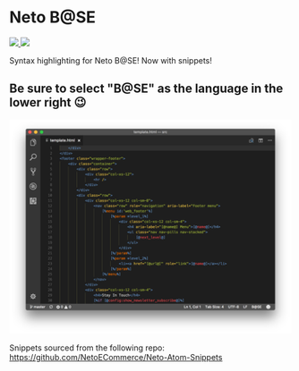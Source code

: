 # Neto B@SE
<a href="https://marketplace.visualstudio.com/items?itemName=matt-downs.neto-base">
  <img src="https://vsmarketplacebadge.apphb.com/version-short/matt-downs.neto-base.svg">
  <img src="https://vsmarketplacebadge.apphb.com/installs-short/matt-downs.neto-base.svg">
</a>

Syntax highlighting for Neto B@SE! Now with snippets!

## Be sure to select "B@SE" as the language in the lower right 😉 

![example](images/screenshot.png)


Snippets sourced from the following repo:
https://github.com/NetoECommerce/Neto-Atom-Snippets

